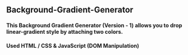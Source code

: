 ## Background-Gradient-Generator

#### This **Background Gradient Generator** (Version - 1) allows you to drop linear-gradient style by attaching two colors. 

#### Used HTML / CSS & JavaScript (DOM Manipulation)
